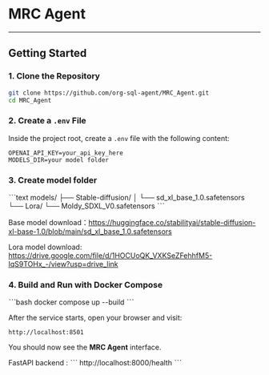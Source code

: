 # MRC Agent


---
## Getting Started

### 1. Clone the Repository

```bash
git clone https://github.com/org-sql-agent/MRC_Agent.git
cd MRC_Agent
```

### 2. Create a `.env` File
Inside the project root, create a `.env` file with the following content:
```env
OPENAI_API_KEY=your_api_key_here
MODELS_DIR=your model folder
```


### 3. Create model folder

ˋˋˋtext
models/
├── Stable-diffusion/
│   └── sd_xl_base_1.0.safetensors
└── Lora/
    └── Moldy_SDXL_V0.safetensors
ˋˋˋ

Base model download：https://huggingface.co/stabilityai/stable-diffusion-xl-base-1.0/blob/main/sd_xl_base_1.0.safetensors

Lora model download: https://drive.google.com/file/d/1HOCUoQK_VXKSeZFehhfM5-IqS9TOHx_-/view?usp=drive_link

### 4. Build and Run with Docker Compose
ˋˋˋbash
docker compose up --build
ˋˋˋ

After the service starts, open your browser and visit:
```
http://localhost:8501
```

You should now see the **MRC Agent** interface.


FastAPI backend :
ˋˋˋ
http://localhost:8000/health
ˋˋˋ

